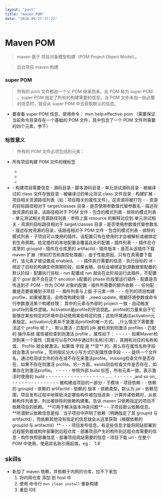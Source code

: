 ```yaml
---
layout: "post"
title: "maven POM"
date: "2018-09-27 17:22"
---
```


# Maven POM

> maven 基于 项目对象模型构建（POM Project Object Model）。

> 后台项目 maven 构建

### super POM

> 所有的 pom 文件都由一个父 POM 继承而来。此 POM 称为 super POM 。super POM 指定了所有的构建需要的信息，当 POM 文件未指一些必要的信息时，就会从 super POM 中去获取默认的信息。

- 要查看 super POM 信息，使用命令： mvn help:effective-pom （需要保证当前命令目录存在一个基础的 POM 文件，其中包含了一个 POM 文件所需要的四个元素，参下）

### 标签意义

> 所有的 POM 文件必须包括的元素：
- <project> 所有项目构建 POM 文件的根标签
    - <groupId>
    - <artifactId>
    - <version>

- <project>
    - <build> 构建项目需要信息
        - <sourceDirectory> 源码目录
        - <scriptSourceDirectory> 脚本源码目录
        - <testSourceDirectory> 单元测试源码目录
        - <outputDirectory> 被编译过的 class 文件存放目录
        - <testOutputDirectory> 被编译过的单元测试 class 文件目录
        - <extensions> 构建扩展
        - <resources> 项目相关资源路径列表（如：项目相关的属性文件），这资源将被打包
            - <resource>
                - <targetPath> 资源的目标路径相对于 target/classes 目录
                - <filtering> 是否使用参数值代替参数名
                - <directory> 描述存放资源的目录，该路径相对于 POM 文件
                - <includes> 包含的模式列表
                - <excludes> 排除的模式列表
        - <testResources> 单元测试相关资源路径列表
            - <testResource> 参照上面 resource 的解释对应到 单元测试相关
                - <targetPath> 资源的目标路径相对于 target/classes 目录
                - <filtering> 是否使用参数值代替参数名
                - <directory> 描述存放资源的目录，该路径相对于 POM 文件
                - <includes> 包含的模式列表
                - <excludes> 排除的模式列表
        - <pluginManagement> 子项目可以使用的插件。该配置只有在使用时才会被解析或被绑定到生命周期。给定插件的本地配置会覆盖此处的配置
            - <plugins> 插件列表
                - <plugin>
                    - <groupId> 插件在仓库里的 groupId
                    - <artifactId> 插件在仓库里的 artifactId
                    - <version> 插件版本
                    - <extensions> 是否从该插件下载 maven 扩展（例如打包和类型处理器），由于性能原因，只有在真需要下载时，该元素才被设置成 enabled。
                    - <executions>
                        - <execution> 插件执行需要的信息
                            - <id> 执行目标的 id
                            - <phase> 绑定了目标的构建生命周期阶段，如果省略，目标会被绑定到源数据里配置的默认阶段
                            - <goals> 配置执行目标
                                - <goal>run</goal> 配置成 run 就会在此阶段运行此插件，不配置这个 goal 就不会在这个 excution s配置的 phase 阶段里运行插件
                            - <inherited> 配置是否传送到子 POM
                            - <comfiguration> 作为 DOM 对象的配置
                    - <dependencies> 插件所需要的额外依赖
                        - <dependency>
                    - <inherited>  任何配置是否要直播到子项目
                    - <configuration>
        - <plugins> 插件列表与上面 <pluginManagement> 子元素一样
            - <plugin>
        - </plugins>
    - <profiles> 在列的项目构建profile，如果被激活，会修改构建处理
        - <profile> _need update_ 根据环境参数或命令行参数激活某个构建处理： 其中的元素与外部的 project 一致
            - <activation> 自动触发profile的条件逻辑。Activation是profile的开启钥匙。profile的力量来自于它 能够在某些特定的环境中自动使用某些特定的值；这些环境通过activation元素指定。activation元素并不是激活profile的唯一方式。 _什么情况下需要激活这个 profile 呢？_
                - <activeByDefault> 默认激活
                - <jdk> 匹配的 jdk 被检测到则激活 profiles
                - <os> 匹配的 操作系统 属性被检查到则激活 profile 。属性如下：
                    - <name>
                    - <family>
                    - <arch>
                    - <version>
                - <property>  如果Maven检测到某一个属性（其值可以在POM中通过${名称}引用），其拥有对应的名称和值， Profile 就会被激活。如果值 字段 是 **空** 的，那么存在属性名称字段就会激活 profile ，否则按区分大小写方式匹配属性值字段
                    - <name>
                    - <value>
                - <file> 提供一个文件名，通过检测该文件的存在或不存在来激活profile。missing检查文件是否存在，如果不存在则激活 profile。另一方面，exists则会检查文件是否存在，如果存在则激活profile。
                    - <exists>
                    - <missing>
                - </file>
            - </activation>
            - <build> 参照外部 build 标签，所有元素一致。表示激活时使用的 build
                - <defaultGoal>
                - <resources>
                    - <resource>
                        - <targetPath />
                        - <filtering />
                        - <directory />
                        - <includes />
                        - <excludes />
                - </resources>
                - <testResources>
                    - <testResource>
                - </testResources>
                - <directory />
                - <finalName />
                - <filters />
                - <pluginManagement>
                    - <plugins>
                        - <plugin>
                            - <groupId />
                            <artifactId />
                            <version />
                            <extensions />
                            <executions>
                                <execution>
                                    <id />
                                    <phase />
                                    <goals />
                                    <inherited />
                                    <configuration />
                                </execution>
                            </executions>
                            <dependencies>
                                <!--参见dependencies/dependency元素 -->
                                <dependency>
                                    ......
                                </dependency>
                            </dependencies>
                            <goals />
                            <inherited />
                            <configuration />
                        - </plugin>
                    - </plugins>
                - </pluginManagement>
                - <plugins>
                    - <plugin>
                        - _and so on_
                    - </plugin>
                - </plugins>
            - </build>
            - <modulds>
            - <repositories>
                - <repository>
            - </repositories>
            - <dependencies>
            - <reporting>
            - <dependencyManagement>
            - <distributionManagement>
            - <properties>
        - </profile>
    - </profiles>
    - <modules> 被构建成项目的一部分
        - <module> 子模块
    - <dependencies> 项目依赖
        - <dependency>
            - <groupId> 依赖的 groupId
            - <artifactId> 依赖的 artifactId
            - <version> 依赖的 版本
            - <type> 依赖类型，默认为 jar
            - <scope> 依赖范围，项目发布过程中地帮助决定哪些构件被包括进来
            - <exclusions> 计算传递依赖时，从依赖构件列表里，列出被排除的依赖构建集。告诉 maven 只依赖指定的项目不依赖项目的依赖。 **可用于解决版本冲突问题**
                - <exclusion>
    - <dependencyManagement> 子项目默认依赖信息， **所谓默认依赖信息是指：当子项目中声明了依赖（明确指定了其 groupId 与 artifactId），而依赖其他没有指定的信息就会从这里获取（根据依赖的 groupId 与 artifactId）**
        - <dependencies>
            - <dependency>
    - <destributionManagement> 项目发布信息，有这些信息才能将网站部署到远程服务器或构件部署到远程仓库
        - <repository> 部署项目产生的构件到远程仓库需要的信息
        - <snapshotRepository> 构件快照部署信息
        - <site> 部署项目网站需要的信息
        - <downloadUrl> 项目下载 url
    - <properties> 在整个 POM 中使用，使用其名称引用起值。eg： `<java.source.version>1.8</java.source.version>`

## skills

- 新加了 maven 依赖，并依赖于内网的仓库，拉不下来包
  1. 将内网仓库 添加 到 host 中
  2. 使用 命令行 `mvn clean install` 重新构建
  3. 重启 IDE
